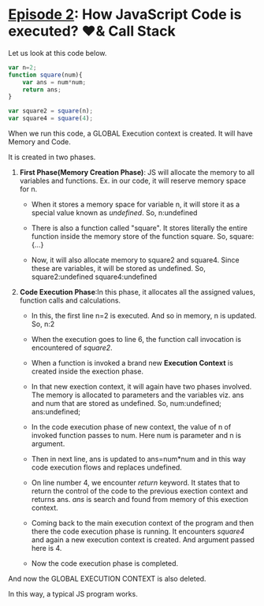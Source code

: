 # [Episode 2](https://www.youtube.com/watch?v=iLWTnMzWtj4&list=PLlasXeu85E9cQ32gLCvAvr9vNaUccPVNP&index=3): How JavaScript Code is executed? ❤️& Call Stack

Let us look at this code below.

```js
var n=2;
function square(num){
    var ans = num*num;
    return ans;
}

var square2 = square(n);
var square4 = square(4);
```

When we run this code, a GLOBAL Execution context is created. It will have Memory and Code.

It is created in two phases.

1. __First Phase(Memory Creation Phase)__: JS will allocate the memory to all variables and functions. Ex. in our code, it will reserve memory space for n.

    * When it stores a memory space for variable n, it will store it as a special value known as *undefined*. 
    So, 
    n:undefined

    * There is also a function called "square". It stores literally the entire function inside the memory store of the function square.
    So,
    square: {...}

    * Now, it will also allocate memory to square2 and square4. Since these are variables, it will be stored as undefined.
    So,
    square2:undefined
    square4:undefined



2. __Code Execution Phase__:In this phase, it allocates all the assigned values, function calls and calculations.

    * In this, the first line n=2 is executed. And so in memory, n is updated.
    So,
    n:2

    * When the execution goes to line 6, the function call invocation is encountered of *square2*.

    * When a function is invoked a brand new __Execution Context__ is created inside the exection phase.

    * In that new exection context, it will again have two phases involved. The memory is allocated to parameters and the variables viz. ans and num that are stored as undefined.
    So,
    num:undefined;
    ans:undefined;

    * In the code execution phase of new context, the value of n of invoked function passes to num. Here num is parameter and n is argument.

    * Then in next line, ans is updated to 
    ans=num*num and in this way code execution flows and replaces undefined.

    * On line number 4, we encounter *return* keyword. It states that to return the control of the code to the previous exection context and returns ans. *ans* is search and found from memory of this exection context.

    * Coming back to the main execution context of the program and then there the code execution phase is running. It encounters *square4* and again a new execution context is created. And argument passed here is 4.

    * Now the code execution phase is completed.

And now the GLOBAL EXECUTION CONTEXT is also deleted.

In this way, a typical JS program works.






